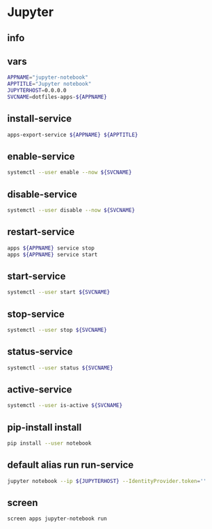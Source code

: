 # Jupyter

## info

## vars
```sh
APPNAME="jupyter-notebook"
APPTITLE="Jupyter notebook"
JUPYTERHOST=0.0.0.0
SVCNAME=dotfiles-apps-${APPNAME}
```

## install-service
```sh
apps-export-service ${APPNAME} ${APPTITLE}
```

## enable-service
```sh
systemctl --user enable --now ${SVCNAME}
```

## disable-service
```sh
systemctl --user disable --now ${SVCNAME}
```

## restart-service
```sh
apps ${APPNAME} service stop
apps ${APPNAME} service start
```

## start-service
```sh
systemctl --user start ${SVCNAME}
```

## stop-service
```sh
systemctl --user stop ${SVCNAME}
```

## status-service
```sh
systemctl --user status ${SVCNAME}
```

## active-service
```sh
systemctl --user is-active ${SVCNAME}
```

## pip-install install
```sh
pip install --user notebook
```

## default alias run run-service
```sh
jupyter notebook --ip ${JUPYTERHOST} --IdentityProvider.token=''
```

## screen
```sh
screen apps jupyter-notebook run
```

